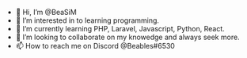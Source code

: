 - 👋 Hi, I’m @BeaSiM
- 👀 I’m interested in to learning programming.
- 🌱 I’m currently learning PHP, Laravel, Javascript, Python, React.
- 💞️ I’m looking to collaborate on my knowedge and always seek more.
- 📫 How to reach me on Discord @Beables#6530

<!---
BeaSiM/BeaSiM is a ✨ special ✨ repository because its `README.md` (this file) appears on your GitHub profile.
You can click the Preview link to take a look at your changes.
--->
